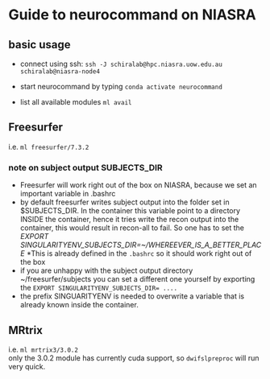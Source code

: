 # Guide to neurocommand on NIASRA

## basic usage
* connect using ssh:
`ssh -J schiralab@hpc.niasra.uow.edu.au schiralab@niasra-node4`    
* start neurocommand by typing
`conda activate neurocommand`   

* list all available modules `ml avail`   
       
## Freesurfer
i.e. `ml freesurfer/7.3.2` 
### note on subject output SUBJECTS_DIR
* Freesurfer will work right out of the box on NIASRA, because we set an important variable in .bashrc
* by default freesurfer writes subject output into the folder set in $SUBJECTS_DIR. In the container this variable point to a directory INSIDE the container, hence it tries write the recon output into the container, this would result in recon-all to fail. So one has to set the *EXPORT SINGULARITYENV_SUBJECTS_DIR=~/WHEREEVER_IS_A_BETTER_PLACE*
*This is already defined in the `.bashrc` so it should work right out of the box
* if you are unhappy with the subject output directory
~/freesurfer/subjects
you can set a different one yourself by exporting the `EXPORT SINGULARITYENV_SUBJECTS_DIR= ....`
* the prefix SINGUARITYENV is needed to overwrite a variable that is already known inside the container.

## MRtrix
i.e. `ml mrtrix3/3.0.2`  
only the 3.0.2 module has currently cuda support, so `dwifslpreproc` will run very quick. 
